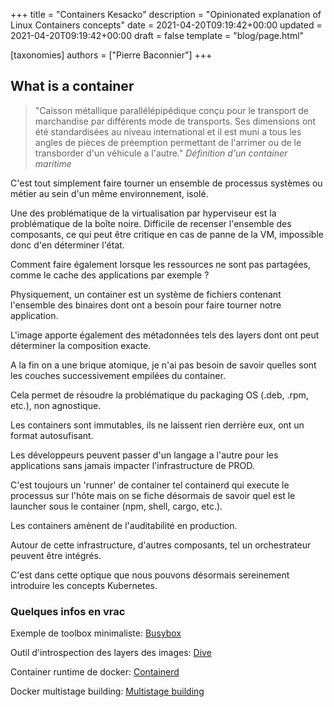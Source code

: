 +++
title = "Containers Kesacko"
description = "Opinionated explanation of Linux Containers concepts"
date = 2021-04-20T09:19:42+00:00
updated = 2021-04-20T09:19:42+00:00
draft = false
template = "blog/page.html"

[taxonomies]
authors = ["Pierre Baconnier"]
+++

## What is a container

> "Caisson métallique parallélépipédique conçu pour le transport de marchandise par différents mode de transports.
> Ses dimensions ont été standardisées au niveau international et il est muni a tous les angles de pièces de préemption
> permettant de l'arrimer ou de le transborder d'un véhicule a l'autre." 
*Définition d'un container maritime*

C'est tout simplement faire tourner un ensemble de processus systèmes ou métier au sein d'un même environnement, isolé.

Une des problématique de la virtualisation par hyperviseur est la problématique de la boîte noire. Difficile de recenser l'ensemble des composants, ce qui peut être critique en cas de panne de la VM, impossible donc d'en déterminer l'état.

Comment faire également lorsque les ressources ne sont pas partagées, comme le cache des applications par exemple ? 

Physiquement, un container est un système de fichiers contenant l'ensemble des binaires dont ont a besoin pour faire tourner
notre application.

L'image apporte également des métadonnées tels des layers dont ont peut déterminer la composition exacte.

A la fin on a une brique atomique, je n'ai pas besoin de savoir quelles sont les couches successivement empilées du container.

Cela permet de résoudre la problématique du packaging OS (.deb, .rpm, etc.), non agnostique.

Les containers sont immutables, ils ne laissent rien derrière eux, ont un format autosufisant.

Les développeurs peuvent passer d'un langage a l'autre pour les applications sans jamais impacter l'infrastructure de PROD.

C'est toujours un 'runner' de container tel containerd qui execute le processus sur l'hôte mais on se fiche désormais de savoir quel est le launcher sous le container (npm, shell, cargo, etc.).

Les containers amènent de l'auditabilité en production.

Autour de cette infrastructure, d'autres composants, tel un orchestrateur peuvent être intégrés.

C'est dans cette optique que nous pouvons désormais sereinement introduire les concepts Kubernetes.

### Quelques infos en vrac

Exemple de toolbox minimaliste: [Busybox](https://www.busybox.net)

Outil d'introspection des layers des images: [Dive](https://github.com/wagoodman/dive)

Container runtime de docker: [Containerd](https://containerd.ios)

Docker multistage building: [Multistage building](https://docs.docker.com/develop/develop-images/multistage-build)